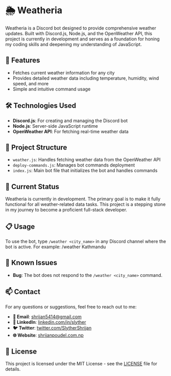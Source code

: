 # 🌦️ Weatheria

Weatheria is a Discord bot designed to provide comprehensive weather updates. Built with Discord.js, Node.js, and the OpenWeather API, this project is currently in development and serves as a foundation for honing my coding skills and deepening my understanding of JavaScript.

## 🚀 Features

- Fetches current weather information for any city
- Provides detailed weather data including temperature, humidity, wind speed, and more
- Simple and intuitive command usage

## 🛠️ Technologies Used

- **Discord.js**: For creating and managing the Discord bot
- **Node.js**: Server-side JavaScript runtime
- **OpenWeather API**: For fetching real-time weather data

## 📂 Project Structure

- `weather.js`: Handles fetching weather data from the OpenWeather API
- `deploy-commands.js`: Manages bot commands deployment
- `index.js`: Main bot file that initializes the bot and handles commands

## 🚧 Current Status

Weatheria is currently in development. The primary goal is to make it fully functional for all weather-related data tasks. This project is a stepping stone in my journey to become a proficient full-stack developer.

## 📋 Usage

To use the bot, type `/weather <city_name>` in any Discord channel where the bot is active. For example:
/weather Kathmandu

## 🐞 Known Issues

- **Bug**: The bot does not respond to the `/weather <city_name>` command.

## 📫 Contact

For any questions or suggestions, feel free to reach out to me:

- **📧 Email**: shrijan5414@gmail.com
- **🔗 LinkedIn**: [linkedin.com/in/slyther](https://linkedin.com/in/slyther)
- **🐦 Twitter**: [twitter.com/SlytherShrijan](https://x.com/SlytherShrijan)
- **🌐 Website**: [shrijanpoudel.com.np](https://www.shrijanpoudel.com.np)

## 📜 License

This project is licensed under the MIT License - see the [LICENSE](LICENSE) file for details.
